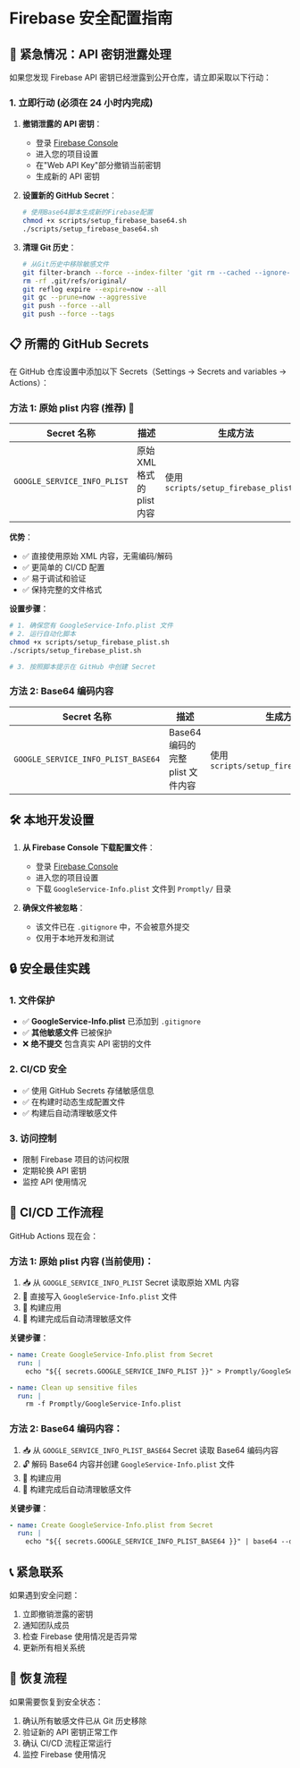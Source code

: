 # Firebase 安全配置指南

## 🚨 紧急情况：API 密钥泄露处理

如果您发现 Firebase API 密钥已经泄露到公开仓库，请立即采取以下行动：

### 1. 立即行动 (必须在 24 小时内完成)

1. **撤销泄露的 API 密钥**：

   - 登录 [Firebase Console](https://console.firebase.google.com/)
   - 进入您的项目设置
   - 在"Web API Key"部分撤销当前密钥
   - 生成新的 API 密钥

2. **设置新的 GitHub Secret**：

   ```bash
   # 使用Base64脚本生成新的Firebase配置
   chmod +x scripts/setup_firebase_base64.sh
   ./scripts/setup_firebase_base64.sh
   ```

3. **清理 Git 历史**：
   ```bash
   # 从Git历史中移除敏感文件
   git filter-branch --force --index-filter 'git rm --cached --ignore-unmatch Promptly/GoogleService-Info.plist' --prune-empty --tag-name-filter cat -- --all
   rm -rf .git/refs/original/
   git reflog expire --expire=now --all
   git gc --prune=now --aggressive
   git push --force --all
   git push --force --tags
   ```

## 📋 所需的 GitHub Secrets

在 GitHub 仓库设置中添加以下 Secrets（Settings → Secrets and variables → Actions）：

### 方法 1: 原始 plist 内容 (推荐) 🌟

| Secret 名称                | 描述                    | 生成方法                         |
| -------------------------- | ----------------------- | -------------------------------- |
| `GOOGLE_SERVICE_INFO_PLIST` | 原始 XML 格式的 plist 内容 | 使用 `scripts/setup_firebase_plist.sh` |

**优势**：
- ✅ 直接使用原始 XML 内容，无需编码/解码
- ✅ 更简单的 CI/CD 配置
- ✅ 易于调试和验证
- ✅ 保持完整的文件格式

**设置步骤**：
```bash
# 1. 确保您有 GoogleService-Info.plist 文件
# 2. 运行自动化脚本
chmod +x scripts/setup_firebase_plist.sh
./scripts/setup_firebase_plist.sh

# 3. 按照脚本提示在 GitHub 中创建 Secret
```

### 方法 2: Base64 编码内容

| Secret 名称                        | 描述                             | 生成方法                            |
| ---------------------------------- | -------------------------------- | ----------------------------------- |
| `GOOGLE_SERVICE_INFO_PLIST_BASE64` | Base64 编码的完整 plist 文件内容 | 使用 `scripts/setup_firebase_base64.sh` |

## 🛠️ 本地开发设置

1. **从 Firebase Console 下载配置文件**：
   - 登录 [Firebase Console](https://console.firebase.google.com/)
   - 进入您的项目设置
   - 下载 `GoogleService-Info.plist` 文件到 `Promptly/` 目录

2. **确保文件被忽略**：
   - 该文件已在 `.gitignore` 中，不会被意外提交
   - 仅用于本地开发和测试

## 🔒 安全最佳实践

### 1. 文件保护

- ✅ **GoogleService-Info.plist** 已添加到 `.gitignore`
- ✅ **其他敏感文件** 已被保护
- ❌ **绝不提交** 包含真实 API 密钥的文件

### 2. CI/CD 安全

- ✅ 使用 GitHub Secrets 存储敏感信息
- ✅ 在构建时动态生成配置文件
- ✅ 构建后自动清理敏感文件

### 3. 访问控制

- 限制 Firebase 项目的访问权限
- 定期轮换 API 密钥
- 监控 API 使用情况

## 🚀 CI/CD 工作流程

GitHub Actions 现在会：

### 方法 1: 原始 plist 内容 (当前使用)：
1. 📥 从 `GOOGLE_SERVICE_INFO_PLIST` Secret 读取原始 XML 内容
2. 📝 直接写入 `GoogleService-Info.plist` 文件
3. 🔨 构建应用
4. 🧹 构建完成后自动清理敏感文件

**关键步骤**：
```yaml
- name: Create GoogleService-Info.plist from Secret
  run: |
    echo "${{ secrets.GOOGLE_SERVICE_INFO_PLIST }}" > Promptly/GoogleService-Info.plist

- name: Clean up sensitive files
  run: |
    rm -f Promptly/GoogleService-Info.plist
```

### 方法 2: Base64 编码内容：
1. 📥 从 `GOOGLE_SERVICE_INFO_PLIST_BASE64` Secret 读取 Base64 编码内容
2. 🔓 解码 Base64 内容并创建 `GoogleService-Info.plist` 文件
3. 🔨 构建应用
4. 🧹 构建完成后自动清理敏感文件

**关键步骤**：
```yaml
- name: Create GoogleService-Info.plist from Secret
  run: |
    echo "${{ secrets.GOOGLE_SERVICE_INFO_PLIST_BASE64 }}" | base64 --decode > Promptly/GoogleService-Info.plist
```

## 📞 紧急联系

如果遇到安全问题：

1. 立即撤销泄露的密钥
2. 通知团队成员
3. 检查 Firebase 使用情况是否异常
4. 更新所有相关系统

## 🔄 恢复流程

如果需要恢复到安全状态：

1. 确认所有敏感文件已从 Git 历史移除
2. 验证新的 API 密钥正常工作
3. 确认 CI/CD 流程正常运行
4. 监控 Firebase 使用情况
